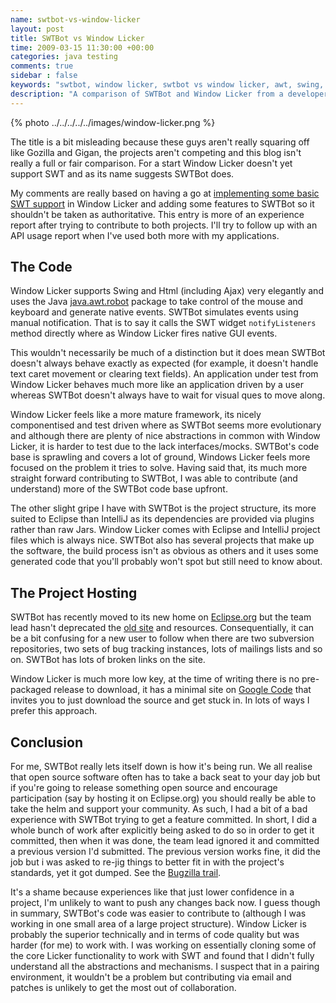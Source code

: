 ```yaml
---
name: swtbot-vs-window-licker
layout: post
title: SWTBot vs Window Licker
time: 2009-03-15 11:30:00 +00:00
categories: java testing
comments: true
sidebar : false
keywords: "swtbot, window licker, swtbot vs window licker, awt, swing, awt robot, selenium, rich clients"
description: "A comparison of SWTBot and Window Licker from a developer's perspective. Both are rich client testing frameworks used in a record/replay style but via a programmatic API. Think Selenium for desktop apps."
---
```


{% photo ../../../../../images/window-licker.png %}

The title is a bit misleading because these guys aren't really squaring off like Gozilla and Gigan, the projects aren't competing and this blog isn't really a full or fair comparison. For a start Window Licker doesn't yet support SWT and as its name suggests SWTBot does.
  
My comments are really based on having a go at [implementing some basic SWT support](http://groups.google.com/group/windowlicker-users/browse_thread/thread/6fb792261a9cd1e7) in Window Licker and adding some features to SWTBot so it shouldn't be taken as authoritative. This entry is more of an experience report after trying to contribute to both projects. I'll try to follow up with an API usage report when I've used both more with my applications.

<!-- more -->

## The Code

  
Window Licker supports Swing and Html (including Ajax) very elegantly and uses the Java [java.awt.robot](http://java.sun.com/j2se/1.4.2/docs/api/java/awt/Robot.html) package to take control of the mouse and keyboard and generate native events. SWTBot simulates events using manual notification. That is to say it calls the SWT widget `notifyListeners` method directly where as Window Licker fires native GUI events.

This wouldn't necessarily be much of a distinction but it does mean SWTBot doesn't always behave exactly as expected (for example, it doesn't handle text caret movement or clearing text fields). An application under test from Window Licker behaves much more like an application driven by a user whereas SWTBot doesn't always have to wait for visual ques to move along.

  
Window Licker feels like a more mature framework, its nicely componentised and test driven where as SWTBot seems more evolutionary and although there are plenty of nice abstractions in common with Window Licker, it is harder to test due to the lack interfaces/mocks. SWTBot's code base is sprawling and covers a lot of ground, Windows Licker feels more focused on the problem it tries to solve. Having said that, its much more straight forward contributing to SWTBot, I was able to contribute (and understand) more of the SWTBot code base upfront.

  
The other slight gripe I have with SWTBot is the project structure, its more suited to Eclipse than IntelliJ as its dependencies are provided via plugins rather than raw Jars. Window Licker comes with Eclipse and IntelliJ project files which is always nice. SWTBot also has several projects that make up the software, the build process isn't as obvious as others and it uses some generated code that you'll probably won't spot but still need to know about.
  

## The Project Hosting

  
SWTBot has recently moved to its new home on [Eclipse.org](http://www.eclipse.org/projects/project_summary.php?projectid=technology.swtbot) but the team lead hasn't deprecated the [old site](http://swtbot.sourceforge.net/index.html) and resources. Consequentially, it can be a bit confusing for a new user to follow when there are two subversion repositories, two sets of bug tracking instances, lots of mailings lists and so on. SWTBot has lots of broken links on the site.

Window Licker is much more low key, at the time of writing there is no pre-packaged release to download, it has a minimal site on [Google Code](http://code.google.com/p/windowlicker/) that invites you to just download the source and get stuck in. In lots of ways I prefer this approach.



## Conclusion

  
For me, SWTBot really lets itself down is how it's being run. We all realise that open source software often has to take a back seat to your day job but if you're going to release something open source and encourage participation (say by hosting it on Eclipse.org) you should really be able to take the helm and support your community. As such, I had a bit of a bad experience with SWTBot trying to get a feature committed. In short, I did a whole bunch of work after explicitly being asked to do so in order to get it committed, then when it was done, the team lead ignored it and committed a previous version I'd submitted. The previous version works fine, it did the job but i was asked to re-jig things to better fit in with the project's standards, yet it got dumped. See the [Bugzilla trail](https://bugs.eclipse.org/bugs/show_bug.cgi?id=259860#c28).

  
It's a shame because experiences like that just lower confidence in a project, I'm unlikely to want to push any changes back now. I guess though in summary, SWTBot's code was easier to contribute to (although I was working in one small area of a large project structure). Window Licker is probably the superior technically and in terms of code quality but was harder (for me) to work with. I was working on essentially cloning some of the core Licker functionality to work with SWT and found that I didn't fully understand all the abstractions and mechanisms. I suspect that in a pairing environment, it wouldn't be a problem but contributing via email and patches is unlikely to get the most out of collaboration.
